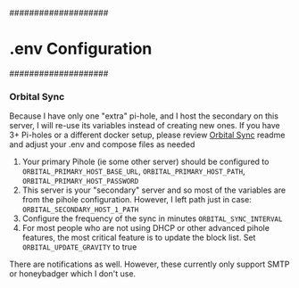 
####################
# .env Configuration
####################



### Orbital Sync
Because I have only one "extra" pi-hole, and I host the secondary on this server, I will re-use its variables instead of creating new ones.
If you have 3+ Pi-holes or a different docker setup, please review [Orbital Sync](https://github.com/mattwebbio/orbital-sync) readme and adjust your .env and compose files as needed

1. Your primary Pihole (ie some other server) should be configured to `ORBITAL_PRIMARY_HOST_BASE_URL`,  `ORBITAL_PRIMARY_HOST_PATH`, `ORBITAL_PRIMARY_HOST_PASSWORD`
1. This server is your "secondary" server and so most of the variables are from the pihole configuration. However, I left path just in case: `ORBITAL_SECONDARY_HOST_1_PATH`
1. Configure the frequency of the sync in minutes `ORBITAL_SYNC_INTERVAL`
1. For most people who are not using DHCP or other advanced pihole features, the most critical feature is to update the block list. Set `ORBITAL_UPDATE_GRAVITY` to true

There are notifications as well. However, these currently only support SMTP or honeybadger which I don't use.